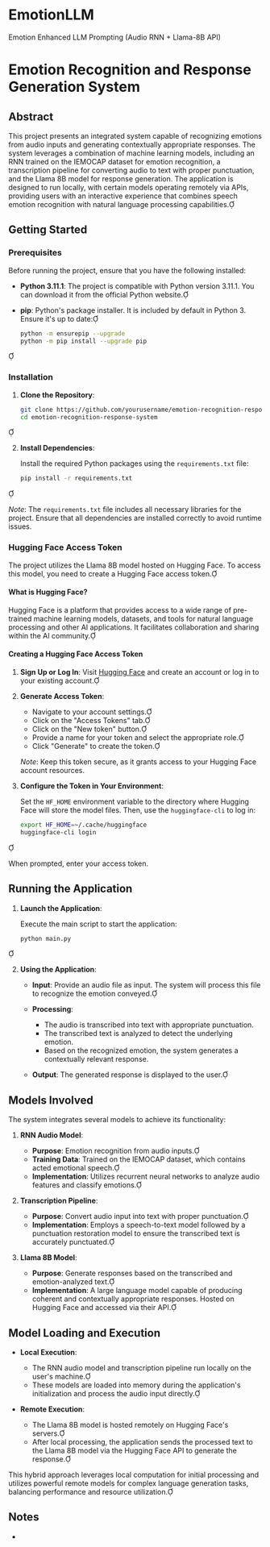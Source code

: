 # EmotionLLM
Emotion Enhanced LLM Prompting (Audio RNN + Llama-8B API)

# Emotion Recognition and Response Generation System

## Abstract

This project presents an integrated system capable of recognizing emotions from audio inputs and generating contextually appropriate responses. The system leverages a combination of machine learning models, including an RNN trained on the IEMOCAP dataset for emotion recognition, a transcription pipeline for converting audio to text with proper punctuation, and the Llama 8B model for response generation. The application is designed to run locally, with certain models operating remotely via APIs, providing users with an interactive experience that combines speech emotion recognition with natural language processing capabilities.

## Getting Started

### Prerequisites

Before running the project, ensure that you have the following installed:

- **Python 3.11.1**: The project is compatible with Python version 3.11.1. You can download it from the official Python website.

- **pip**: Python's package installer. It is included by default in Python 3. Ensure it's up to date:

  ```bash
  python -m ensurepip --upgrade
  python -m pip install --upgrade pip
  ```


### Installation

1. **Clone the Repository**:

   ```bash
   git clone https://github.com/yourusername/emotion-recognition-response-system.git
   cd emotion-recognition-response-system
   ```


2. **Install Dependencies**:

   Install the required Python packages using the `requirements.txt` file:

   ```bash
   pip install -r requirements.txt
   ```


   *Note*: The `requirements.txt` file includes all necessary libraries for the project. Ensure that all dependencies are installed correctly to avoid runtime issues.

### Hugging Face Access Token

The project utilizes the Llama 8B model hosted on Hugging Face. To access this model, you need to create a Hugging Face access token.

#### What is Hugging Face?

Hugging Face is a platform that provides access to a wide range of pre-trained machine learning models, datasets, and tools for natural language processing and other AI applications. It facilitates collaboration and sharing within the AI community.

#### Creating a Hugging Face Access Token

1. **Sign Up or Log In**: Visit [Hugging Face](https://huggingface.co/) and create an account or log in to your existing account.

2. **Generate Access Token**:
   - Navigate to your account settings.
   - Click on the "Access Tokens" tab.
   - Click on the "New token" button.
   - Provide a name for your token and select the appropriate role.
   - Click "Generate" to create the token.

   *Note*: Keep this token secure, as it grants access to your Hugging Face account resources.

3. **Configure the Token in Your Environment**:

   Set the `HF_HOME` environment variable to the directory where Hugging Face will store the model files. Then, use the `huggingface-cli` to log in:

   ```bash
   export HF_HOME=~/.cache/huggingface
   huggingface-cli login
   ```


   When prompted, enter your access token.

## Running the Application

1. **Launch the Application**:

   Execute the main script to start the application:

   ```bash
   python main.py
   ```


2. **Using the Application**:

   - **Input**: Provide an audio file as input. The system will process this file to recognize the emotion conveyed.

   - **Processing**:
     - The audio is transcribed into text with appropriate punctuation.
     - The transcribed text is analyzed to detect the underlying emotion.
     - Based on the recognized emotion, the system generates a contextually relevant response.

   - **Output**: The generated response is displayed to the user.

## Models Involved

The system integrates several models to achieve its functionality:

1. **RNN Audio Model**:
   - **Purpose**: Emotion recognition from audio inputs.
   - **Training Data**: Trained on the IEMOCAP dataset, which contains acted emotional speech.
   - **Implementation**: Utilizes recurrent neural networks to analyze audio features and classify emotions.

2. **Transcription Pipeline**:
   - **Purpose**: Convert audio input into text with proper punctuation.
   - **Implementation**: Employs a speech-to-text model followed by a punctuation restoration model to ensure the transcribed text is accurately punctuated.

3. **Llama 8B Model**:
   - **Purpose**: Generate responses based on the transcribed and emotion-analyzed text.
   - **Implementation**: A large language model capable of producing coherent and contextually appropriate responses. Hosted on Hugging Face and accessed via their API.

## Model Loading and Execution

- **Local Execution**:
  - The RNN audio model and transcription pipeline run locally on the user's machine.
  - These models are loaded into memory during the application's initialization and process the audio input directly.

- **Remote Execution**:
  - The Llama 8B model is hosted remotely on Hugging Face's servers.
  - After local processing, the application sends the processed text to the Llama 8B model via the Hugging Face API to generate the response.

This hybrid approach leverages local computation for initial processing and utilizes powerful remote models for complex language generation tasks, balancing performance and resource utilization.

## Notes

- 